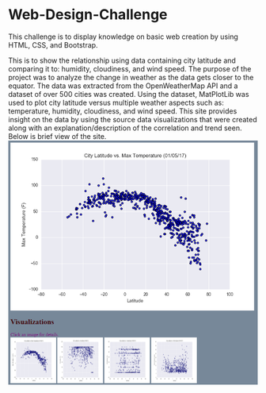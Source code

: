 # Web-Design-Challenge

This challenge is to display knowledge on basic web creation by using HTML, CSS, and Bootstrap.

This is to show the relationship using data containing city latitude and comparing it to: humidity, cloudiness, and wind speed.
The purpose of the project was to analyze the change in weather as the data gets closer to the equator. The data was extracted from the OpenWeatherMap API
and a dataset of over 500 cities was created. Using the dataset, MatPlotLib was used to plot city latitude versus multiple weather aspects such as: temperature, humidity, cloudiness, and wind speed. This site provides insight on the data by using the source data visualizations that were created along with an explanation/description of the correlation and trend seen. Below is brief view of the site.
<img src = "Images/Screenshot.png">
